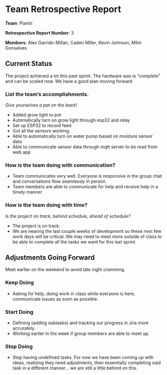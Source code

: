 # Team Retrospective Report

**Team**: Plantir

**Retrospective Report Number**: 3

**Members**: Alex Garrido-Millan, Caden Miller, Kevin Johnson, Mihir Gonsalves

## Current Status
The project achieved a lot this past sprint. The hardware was is "complete" and can be scaled now. We have a good plan moving forward

### List the team’s accomplishments.

*Give yourselves a pat on the back!*

* Added grow light to pot
* Automatically turn on grow light through esp32 and relay
* Set up ESP32 to record feed
* Got all the sensors working.
* Able to automatically turn on water pump based on moisture sensor data
* Able to communicate sensor data through mqtt server to be read from web app

### How is the team doing with communication?

* Team communicates very well. Everyone is responsive in the group chat and conversations flow seamlessly in person.
* Team members are able to communicate for help and receive help in a timely manner

###  How is the team doing with time? 

*Is the project on track, behind schedule, ahead of schedule?*

* The project is on track.
* We are nearing the last couple weeks of development so these next few work days will be critical. We may need to meet more outside of class
to be able to complete all the tasks we want for this last sprint. 

## Adjustments Going Forward
Meet earlier on the weekend to avoid late night cramming. 

### Keep Doing

* Asking for help, doing work in class while everyone is here, communicate issues as soon as possible. 

### Start Doing

* Defining (adding subtasks) and tracking our progress in Jira more accurately. 
* Working earlier in the week if group members are able to meet up.

### Stop Doing

* Stop having undefined tasks. For now we have been coming up with ideas, realizing they need adjustments, then essentially completing said task in a different manner... we are still a little behind on this.

